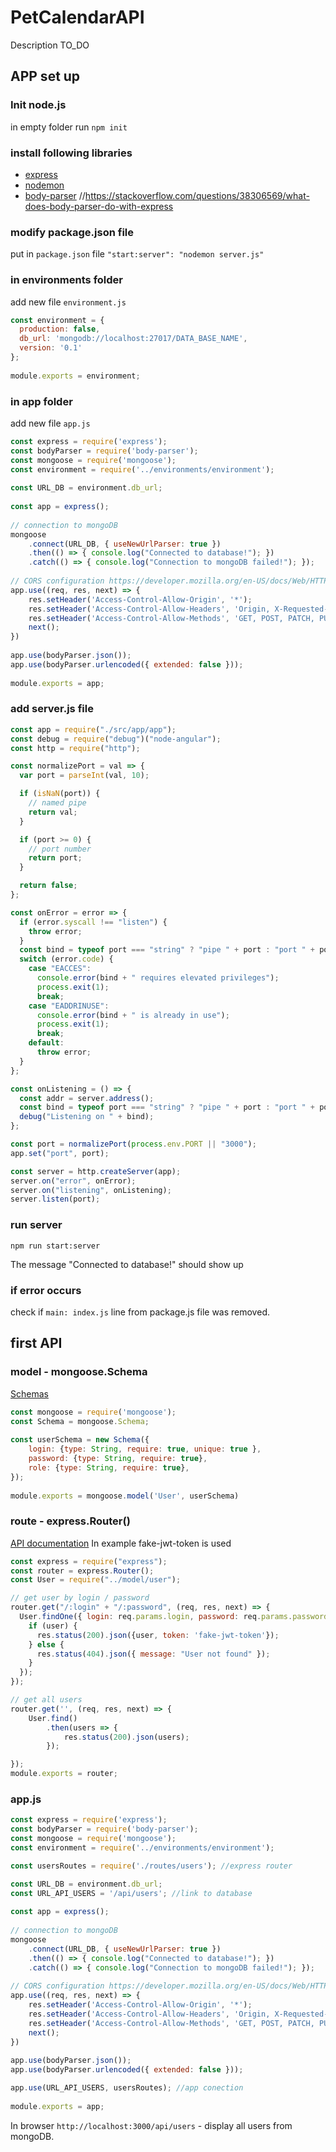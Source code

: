 # PetCalendarAPI

Description TO_DO

## APP set up

### Init node.js
in empty folder run `npm init`

### install following libraries
* [express](https://www.npmjs.com/package/express)
* [nodemon](https://www.npmjs.com/package/nodemon)
* [body-parser](https://www.npmjs.com/package/body-parser) //https://stackoverflow.com/questions/38306569/what-does-body-parser-do-with-express

### modify package.json file
put in `package.json` file `"start:server": "nodemon server.js"`

### in environments folder
add new file `environment.js`

```javascript
const environment = {
  production: false,
  db_url: 'mongodb://localhost:27017/DATA_BASE_NAME',
  version: '0.1'
};
 
module.exports = environment;
```

### in app folder
add new file `app.js`

```javascript
const express = require('express');
const bodyParser = require('body-parser');
const mongoose = require('mongoose');
const environment = require('../environments/environment');
 
const URL_DB = environment.db_url;
 
const app = express();
 
// connection to mongoDB
mongoose
    .connect(URL_DB, { useNewUrlParser: true })
    .then(() => { console.log("Connected to database!"); })
    .catch(() => { console.log("Connection to mongoDB failed!"); });
 
// CORS configuration https://developer.mozilla.org/en-US/docs/Web/HTTP/CORS
app.use((req, res, next) => {
    res.setHeader('Access-Control-Allow-Origin', '*');
    res.setHeader('Access-Control-Allow-Headers', 'Origin, X-Requested-With, Content-Type, Accept');
    res.setHeader('Access-Control-Allow-Methods', 'GET, POST, PATCH, PUT, DELETE, OPTIONS')
    next();
})
 
app.use(bodyParser.json());
app.use(bodyParser.urlencoded({ extended: false }));
 
module.exports = app;
```

### add server.js file

```javascript
const app = require("./src/app/app");
const debug = require("debug")("node-angular");
const http = require("http");

const normalizePort = val => {
  var port = parseInt(val, 10);

  if (isNaN(port)) {
    // named pipe
    return val;
  }

  if (port >= 0) {
    // port number
    return port;
  }

  return false;
};

const onError = error => {
  if (error.syscall !== "listen") {
    throw error;
  }
  const bind = typeof port === "string" ? "pipe " + port : "port " + port;
  switch (error.code) {
    case "EACCES":
      console.error(bind + " requires elevated privileges");
      process.exit(1);
      break;
    case "EADDRINUSE":
      console.error(bind + " is already in use");
      process.exit(1);
      break;
    default:
      throw error;
  }
};

const onListening = () => {
  const addr = server.address();
  const bind = typeof port === "string" ? "pipe " + port : "port " + port;
  debug("Listening on " + bind);
};

const port = normalizePort(process.env.PORT || "3000");
app.set("port", port);

const server = http.createServer(app);
server.on("error", onError);
server.on("listening", onListening);
server.listen(port);
```

### run server
`npm run start:server`

The message "Connected to database!" should show up

### if error occurs
check if `main: index.js` line from package.js file was removed.

## first API

### model - mongoose.Schema
[Schemas](https://mongoosejs.com/docs/guide.html)

```javascript
const mongoose = require('mongoose');
const Schema = mongoose.Schema;
 
const userSchema = new Schema({
    login: {type: String, require: true, unique: true },
    password: {type: String, require: true},
    role: {type: String, require: true},
});
 
module.exports = mongoose.model('User', userSchema)
```

### route - express.Router()
[API documentation](https://mongoosejs.com/docs/api.html)
In example fake-jwt-token is used

```javascript
const express = require("express");
const router = express.Router();
const User = require("../model/user");

// get user by login / password
router.get("/:login" + "/:password", (req, res, next) => {
  User.findOne({ login: req.params.login, password: req.params.password }).exec((err, user) => {
    if (user) {
      res.status(200).json({user, token: 'fake-jwt-token'});
    } else {
      res.status(404).json({ message: "User not found" });
    }
  });
});

// get all users
router.get('', (req, res, next) => {
    User.find()
        .then(users => {
            res.status(200).json(users);
        });

});
module.exports = router;
```

### app.js

```javascript
const express = require('express');
const bodyParser = require('body-parser');
const mongoose = require('mongoose');
const environment = require('../environments/environment'); 

const usersRoutes = require('./routes/users'); //express router

const URL_DB = environment.db_url;
const URL_API_USERS = '/api/users'; //link to database
 
const app = express();
 
// connection to mongoDB
mongoose
    .connect(URL_DB, { useNewUrlParser: true })
    .then(() => { console.log("Connected to database!"); })
    .catch(() => { console.log("Connection to mongoDB failed!"); });
 
// CORS configuration https://developer.mozilla.org/en-US/docs/Web/HTTP/CORS
app.use((req, res, next) => {
    res.setHeader('Access-Control-Allow-Origin', '*');
    res.setHeader('Access-Control-Allow-Headers', 'Origin, X-Requested-With, Content-Type, Accept');
    res.setHeader('Access-Control-Allow-Methods', 'GET, POST, PATCH, PUT, DELETE, OPTIONS')
    next();
})
 
app.use(bodyParser.json());
app.use(bodyParser.urlencoded({ extended: false }));

app.use(URL_API_USERS, usersRoutes); //app conection
 
module.exports = app;
```

In browser `http://localhost:3000/api/users` - display all users from mongoDB.

